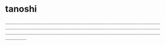 # tanoshi
.....................................................................................................................................................................................................................................................................................................................................................................................................